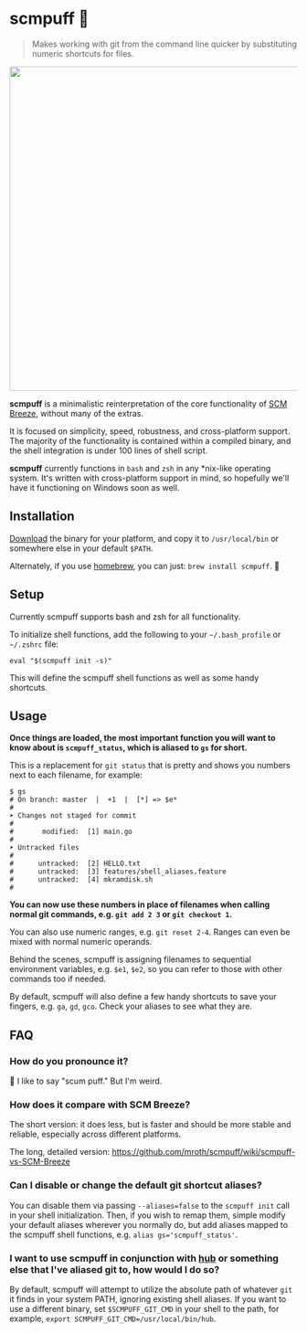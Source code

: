 # scmpuff :dash:

> Makes working with git from the command line quicker by substituting numeric
shortcuts for files.

<img width=568 src="http://f.cl.ly/items/2726271z170L2y0K3d0b/scmpuff_screenshot.png">

**scmpuff** is a minimalistic reinterpretation of the core functionality of
[SCM Breeze][scmbreeze], without many of the extras.

It is focused on simplicity, speed, robustness, and cross-platform support. The
majority of the functionality is contained within a compiled binary, and the
shell integration is under 100 lines of shell script.

**scmpuff** currently functions in `bash` and `zsh` in any *nix-like operating
system. It's written with cross-platform support in mind, so hopefully we'll
have it functioning on Windows soon as well.

[scmbreeze]: https://github.com/ndbroadbent/scm_breeze

## Installation

[Download] the binary for your platform, and copy it to `/usr/local/bin` or
somewhere else in your  default `$PATH`.

Alternately, if you use [homebrew], you can just: `brew install scmpuff`. :beer:

[download]: https://github.com/mroth/scmpuff/releases/latest
[homebrew]: http://brew.sh

## Setup

Currently scmpuff supports bash and zsh for all functionality.

To initialize shell functions, add the following to your `~/.bash_profile` or
`~/.zshrc` file:

    eval "$(scmpuff init -s)"

This will define the scmpuff shell functions as well as some handy shortcuts.


## Usage

**Once things are loaded, the most important function you will want to know
about is `scmpuff_status`, which is aliased to `gs` for short.**

This is a replacement for `git status` that is pretty and shows you numbers next
to each filename, for example:

    $ gs
    # On branch: master  |  +1  |  [*] => $e*
    #
    ➤ Changes not staged for commit
    #
    #       modified:  [1] main.go
    #
    ➤ Untracked files
    #
    #      untracked:  [2] HELLO.txt
    #      untracked:  [3] features/shell_aliases.feature
    #      untracked:  [4] mkramdisk.sh
    #

**You can now use these numbers in place of filenames when calling normal git
commands, e.g. `git add 2 3` or `git checkout 1`.**

You can also use numeric ranges, e.g. `git reset 2-4`. Ranges can even be mixed
with normal numeric operands.

Behind the scenes, scmpuff is assigning filenames to sequential environment
variables, e.g. `$e1`, `$e2`, so you can refer to those with other commands too
if needed.

By default, scmpuff will also define a few handy shortcuts to save your fingers,
e.g. `ga`, `gd`, `gco`.  Check your aliases to see what they are.


## FAQ

### How do you pronounce it?

:information_desk_person: I like to say "scum puff." But I'm weird.

### How does it compare with SCM Breeze?

The short version: it does less, but is faster and should be more stable and
reliable, especially across different platforms.

The long, detailed version:
https://github.com/mroth/scmpuff/wiki/scmpuff-vs-SCM-Breeze

### Can I disable or change the default git shortcut aliases?
You can disable them via passing `--aliases=false` to the `scmpuff init` call
in your shell initialization.  Then, if you wish to remap them, simple modify
your default aliases wherever you normally do, but add aliases mapped to the
scmpuff shell functions, e.g. `alias gs='scmpuff_status'`.

### I want to use scmpuff in conjunction with [hub][hub] or something else that I've aliased git to, how would I do so?

By default, scmpuff will attempt to utilize the absolute path of whatever `git`
it finds in your system PATH, ignoring existing shell aliases.  If you want to
use a different binary, set `$SCMPUFF_GIT_CMD` in your shell to the path, for
example, `export SCMPUFF_GIT_CMD=/usr/local/bin/hub`.

[hub]: https://github.com/github/hub

